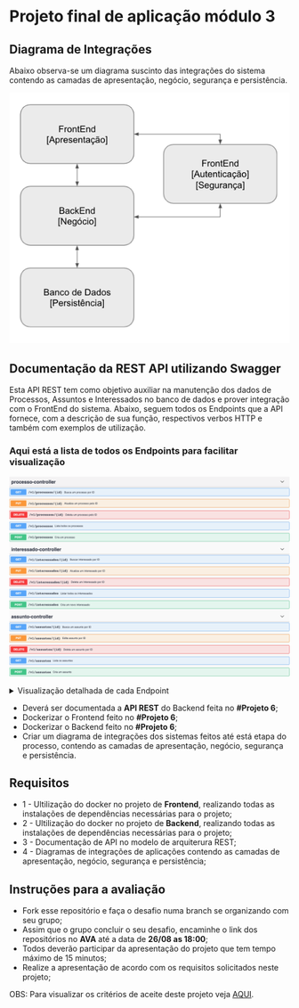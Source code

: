 # Projeto final de aplicação módulo 3



## Diagrama de Integrações

Abaixo observa-se um diagrama suscinto das integrações do sistema contendo as camadas de apresentação, negócio, segurança e persistência.

![image](https://github.com/brunozardo/devinhouse-projeto-final-modulo-3/blob/brunozardo/Images/Diagrama.png)


## Documentação da REST API utilizando Swagger

Esta API REST tem como objetivo auxiliar na manutenção dos dados de Processos, Assuntos e Interessados no banco de dados e prover integração com o FrontEnd do sistema. Abaixo, seguem todos os Endpoints que a API fornece, com a descrição de sua função, respectivos verbos HTTP e também com exemplos de utilização.

### Aqui está a lista de todos os Endpoints para facilitar visualização


![todosOsEndpoints](https://github.com/brunozardo/devinhouse-projeto-final-modulo-3/blob/brunozardo/Images/todosOsEndpoints.png)


<details>
##<summary>Visualização detalhada de cada Endpoint</summary>
  
### Busca Um Processo Por ID

![image1](https://github.com/brunozardo/devinhouse-projeto-final-modulo-3/blob/brunozardo/Images/1Processo-controller-buscaUmProcessoPorId.png)


### Atualiza um processo pelo ID

![image2](https://github.com/brunozardo/devinhouse-projeto-final-modulo-3/blob/brunozardo/Images/2Processo-controller-atualizaUmProcessoPeloId.png)

### Deleta um Processo pelo ID

![image3](https://github.com/brunozardo/devinhouse-projeto-final-modulo-3/blob/brunozardo/Images/3Processo-controller-deletaUmProcessoPeloId.png)

### Lista Todos os Processos

![image4](https://github.com/brunozardo/devinhouse-projeto-final-modulo-3/blob/brunozardo/Images/4Processo-controller-listaTodosOsProcessos.png)

### Cria um Processo

![image5](https://github.com/brunozardo/devinhouse-projeto-final-modulo-3/blob/brunozardo/Images/5Processo-controller-criaUmProcesso.png)

### Busca um Interessado Pelo ID

![image6](https://github.com/brunozardo/devinhouse-projeto-final-modulo-3/blob/brunozardo/Images/6Interessado-controller-buscarInteressadoPorId.png)

### Atualiza um Interessado Por ID

![image7](https://github.com/brunozardo/devinhouse-projeto-final-modulo-3/blob/brunozardo/Images/7Interessado-controller-atualizaUmInteressadoPorId.png)

### Deleta um Interessado Por ID

![image8](https://github.com/brunozardo/devinhouse-projeto-final-modulo-3/blob/brunozardo/Images/8Interessado-controller-deletaUmInteressadoPorId.png)

### Lista todos os Interessados

![image9](https://github.com/brunozardo/devinhouse-projeto-final-modulo-3/blob/brunozardo/Images/9Interessado-controller-ListaTodosOsInteressados.png)

### Cria um novo Interessado

![image10](https://github.com/brunozardo/devinhouse-projeto-final-modulo-3/blob/brunozardo/Images/10Interessado-controller-criaUmNovoInteressado.png)

### Busca Assunto por ID

![image11](https://github.com/brunozardo/devinhouse-projeto-final-modulo-3/blob/brunozardo/Images/11Assunto-controller-buscaUmAssuntoPorId.png)

### Edita um Assunto por ID

![image12](https://github.com/brunozardo/devinhouse-projeto-final-modulo-3/blob/brunozardo/Images/12Assunto-controller-editaUmAssuntoPorId.png)

### Deleta um Assunto por ID

![image13](https://github.com/brunozardo/devinhouse-projeto-final-modulo-3/blob/brunozardo/Images/13Assunto-controller-deletaUmAssuntoPorId.png)

### Lista os Assuntos

![image14](https://github.com/brunozardo/devinhouse-projeto-final-modulo-3/blob/brunozardo/Images/14Assunto-controller-listaOsAssuntos.png)

### Cria um Assunto

![image15](https://github.com/brunozardo/devinhouse-projeto-final-modulo-3/blob/brunozardo/Images/15Assunto-controller-criaUmAssunto.png)

  
</details>



* Deverá ser documentada a **API REST** do Backend feita no **#Projeto 6**;
* Dockerizar o Frontend feito no **#Projeto 6**; 
* Dockerizar o Backend feito no **#Projeto 6**;
* Criar um diagrama de integrações dos sistemas feitos até está etapa do processo, contendo as camadas de  apresentação, negócio, segurança e persistência.



## Requisitos

* 1 - Ultilização do docker no projeto de **Frontend**, realizando todas as instalações de dependências necessárias para o projeto;
* 2 - Ultilização do docker no projeto de **Backend**, realizando todas as instalações de dependências necessárias para o projeto;
* 3 - Documentação de API no modelo de arquiterura REST;
* 4 - Diagramas de integrações de aplicações contendo as camadas de  apresentação, negócio, segurança e persistência;




## Instruções para a avaliação

* Fork esse repositório e faça o desafio numa branch se organizando com seu grupo;
* Assim que o grupo concluir o seu desafio, encaminhe o link dos repositórios no **AVA** até a data de **26/08 as 18:00**;
* Todos deverão participar da apresentação do projeto que tem tempo máximo de 15
  minutos;
* Realize a apresentação de acordo com os requisitos solicitados neste projeto;



OBS: Para visualizar os critérios de aceite deste projeto veja [AQUI](./criterios-de-aceite.md).
